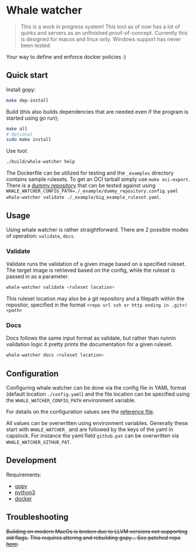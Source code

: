 # Whale watcher

> This is a work in progress system! This tool as of now has a lot of quirks and servers as an unfinished proof-of-concept. Currently this is designed for macos and linux only. Windows support has never been tested.

Your way to define and enforce docker policies :) 

## Quick start

Install gopy:

```sh
make dep-install
```

Build (this also builds dependencies that are needed even if the program is started using go run);

```sh
make all
# Optional
sudo make install
```

Use tool: 
```sh
./build/whale-watcher help
```

The Dockerfile can be utilized for testing and the `_examples` directory contains sample rulesets.
To get an OCI tarball simply use `make oci-export`.
There is a [dummy repository](https://github.com/coffeemakingtoaster/whale-watcher-dummy-target) that can be tested against using ` WHALE_WATCHER_CONFIG_PATH=./_example/dummy_repository.config.yaml whale-watcher validate ./_example/big_example_ruleset.yaml`.

## Usage

Using whale watcher is rather straightforward. There are 2 possible modes of operation: `validate`, `docs`.

### Validate

Validate runs the validation of a given image based on a specified ruleset. The target image is retrieved based on the config, while the ruleset is passed in as a parameter.
```sh
whale-watcher validate <ruleset location>
```

This ruleset location may also be a git repository and a filepath within the repositor, specified in the format `<repo url ssh or http ending in .git>!<path>`

### Docs

Docs follows the same input format as validate, but rather than runnin validation logic it pretty prints the documentation for a given ruleset.

```sh
whale-watcher docs <ruleset location>
```

## Configuration

Configuring whale watcher can be done via the config file in YAML format (default location `./config.yaml`) and the file location can be specified using the `WHALE_WATCHER_CONFIG_PATH` environment variable.

For details on the configuration values see the [reference file](./reference.config.yaml).

All values can be overwritten using environment variables.
Generally these start with `WHALE_WATCHER_` and are followed by the keys of the yaml in capslock.
For instance the yaml field `github.pat` can be overwritten via `WHALE_WATCHER_GITHUB_PAT`.

## Development

Requirements:

- [gopy](https://github.com/go-python/gopy/tree/master)
- [python3](https://www.python.org)
- [docker](https://docker.com)

## Troubleshooting

~~Building on modern MacOs  is broken due to LLVM versions not supporting old flags.~~
~~This requires altering and rebuilding gopy... See patched repo [here](https://github.com/coffeemakingtoaster/gopy).~~
